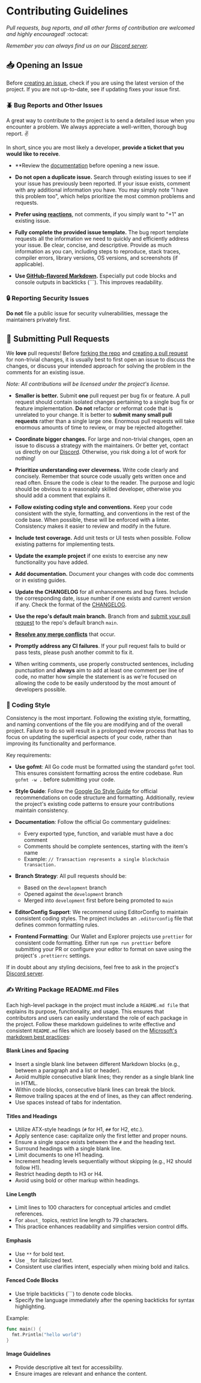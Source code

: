 # Contributing Guidelines

*Pull requests, bug reports, and all other forms of contribution are welcomed and highly encouraged!* :octocat:

*Remember you can always find us on our [Discord server](https://discord.com/invite/pNcSJj7Wdh).*

## :inbox_tray: Opening an Issue

Before
[creating an issue](https://help.github.com/en/github/managing-your-work-on-github/creating-an-issue),
check if you are using the latest version of the project. If you are not up-to-date, see if updating
fixes your issue first.

### :beetle: Bug Reports and Other Issues

A great way to contribute to the project is to send a detailed issue when you encounter a problem.
We always appreciate a well-written, thorough bug report. :v:

In short, since you are most likely a developer, **provide a ticket that you would like to
receive**.

- **Review the [documentation](TODO) before opening a new issue.

- **Do not open a duplicate issue.** Search through existing issues to see if your issue has
  previously been reported. If your issue exists, comment with any additional information you have.
  You may simply note "I have this problem too", which helps prioritize the most common problems and
  requests.

- **Prefer using
  [reactions](https://github.blog/2016-03-10-add-reactions-to-pull-requests-issues-and-comments/)**,
  not comments, if you simply want to "+1" an existing issue.

- **Fully complete the provided issue template.** The bug report template requests all the
  information we need to quickly and efficiently address your issue. Be clear, concise, and
  descriptive. Provide as much information as you can, including steps to reproduce, stack traces,
  compiler errors, library versions, OS versions, and screenshots (if applicable).

- **Use
  [GitHub-flavored Markdown](https://help.github.com/en/github/writing-on-github/basic-writing-and-formatting-syntax).**
  Especially put code blocks and console outputs in backticks (```). This improves readability.

### :lock: Reporting Security Issues

**Do not** file a public issue for security vulnerabilities, message the maintainers privately
first.

## :repeat: Submitting Pull Requests

We **love** pull requests! Before
[forking the repo](https://help.github.com/en/github/getting-started-with-github/fork-a-repo) and
[creating a pull request](https://help.github.com/en/github/collaborating-with-issues-and-pull-requests/proposing-changes-to-your-work-with-pull-requests)
for non-trivial changes, it is usually best to first open an issue to discuss the changes, or
discuss your intended approach for solving the problem in the comments for an existing issue.

*Note: All contributions will be licensed under the project's license.*

- **Smaller is better.** Submit **one** pull request per bug fix or feature. A pull request should
  contain isolated changes pertaining to a single bug fix or feature implementation. **Do not**
  refactor or reformat code that is unrelated to your change. It is better to **submit many small
  pull requests** rather than a single large one. Enormous pull requests will take enormous amounts
  of time to review, or may be rejected altogether.

- **Coordinate bigger changes.** For large and non-trivial changes, open an issue to discuss a
  strategy with the maintainers. Or better yet, contact us directly on our
  [Discord](https://discord.gg/your-discord-link). Otherwise, you risk doing a lot of work for
  nothing!

- **Prioritize understanding over cleverness.** Write code clearly and concisely. Remember that
  source code usually gets written once and read often. Ensure the code is clear to the reader. The
  purpose and logic should be obvious to a reasonably skilled developer, otherwise you should add a
  comment that explains it.

- **Follow existing coding style and conventions.** Keep your code consistent with the style,
  formatting, and conventions in the rest of the code base. When possible, these will be enforced
  with a linter. Consistency makes it easier to review and modify in the future.

- **Include test coverage.** Add unit tests or UI tests when possible. Follow existing patterns for
  implementing tests.

- **Update the example project** if one exists to exercise any new functionality you have added.

- **Add documentation.** Document your changes with code doc comments or in existing guides.

- **Update the CHANGELOG** for all enhancements and bug fixes. Include the corresponding date, issue
  number if one exists and current version if any. Check the format of the [CHANGELOG](.docs/CHANGELOG.md).

- **Use the repo's default main branch.** Branch from and
  [submit your pull request](https://help.github.com/en/github/collaborating-with-issues-and-pull-requests/creating-a-pull-request-from-a-fork)
  to the repo's default branch `main`.

-
  **[Resolve any merge conflicts](https://help.github.com/en/github/collaborating-with-issues-and-pull-requests/resolving-a-merge-conflict-on-github)**
  that occur.

- **Promptly address any CI failures**. If your pull request fails to build or pass tests, please
  push another commit to fix it.

- When writing comments, use properly constructed sentences, including punctuation and **always** aim
  to add at least one comment per line of code, no matter how simple the statement is as we're focused
  on allowing the code to be easily understood by the most amount of developers possible.

### :nail_care: Coding Style

Consistency is the most important. Following the existing style, formatting, and naming conventions
of the file you are modifying and of the overall project. Failure to do so will result in a
prolonged review process that has to focus on updating the superficial aspects of your code, rather
than improving its functionality and performance.

Key requirements:

- **Use gofmt**: All Go code must be formatted using the standard `gofmt` tool. This ensures
  consistent formatting across the entire codebase. Run `gofmt -w .` before submitting your code.

- **Style Guide**: Follow the [Google Go Style Guide](https://google.github.io/styleguide/go/) for
  official recommendations on code structure and formatting. Additionally, review the project's
  existing code patterns to ensure your contributions maintain consistency.

- **Documentation**: Follow the official Go commentary guidelines:
  - Every exported type, function, and variable must have a doc comment
  - Comments should be complete sentences, starting with the item's name
  - Example: `// Transaction represents a single blockchain transaction.`

- **Branch Strategy**: All pull requests should be:
  - Based on the `development` branch
  - Opened against the `development` branch
  - Merged into `development` first before being promoted to `main`

- **EditorConfig Support**: We recommend using EditorConfig to maintain consistent coding styles.
  The project includes an `.editorconfig` file that defines common formatting rules.

- **Frontend Formatting**: Our Wallet and Explorer projects use `prettier` for consistent code
  formatting. Either run `npm run prettier` before submitting your PR or configure your editor to
  format on save using the project's `.prettierrc` settings.

If in doubt about any styling decisions, feel free to ask in the project's [Discord server](https://discord.com/invite/pNcSJj7Wdh).

### ✍️ Writing Package README.md Files

Each high-level package in the project must include a `README.md file` that explains its purpose,
functionality, and usage. This ensures that contributors and users can easily understand the role of
each package in the project. Follow these markdown guidelines to write effective and consistent
`README.md` files which are loosely based on the
[Microsoft's markdown best practices](https://learn.microsoft.com/en-us/powershell/scripting/community/contributing/general-markdown):

#### Blank Lines and Spacing

- Insert a single blank line between different Markdown blocks (e.g., between a paragraph and a list or header).
- Avoid multiple consecutive blank lines; they render as a single blank line in HTML.
- Within code blocks, consecutive blank lines can break the block.
- Remove trailing spaces at the end of lines, as they can affect rendering.
- Use spaces instead of tabs for indentation.

#### Titles and Headings

- Utilize ATX-style headings (`#` for H1, `##` for H2, etc.).
- Apply sentence case: capitalize only the first letter and proper nouns.
- Ensure a single space exists between the `#` and the heading text.
- Surround headings with a single blank line.
- Limit documents to one H1 heading.
- Increment heading levels sequentially without skipping (e.g., H2 should follow H1).
- Restrict heading depth to H3 or H4.
- Avoid using bold or other markup within headings.

#### Line Length

- Limit lines to 100 characters for conceptual articles and cmdlet references.
- For `about_` topics, restrict line length to 79 characters.
- This practice enhances readability and simplifies version control diffs.

#### Emphasis

- Use `**` for bold text.
- Use `_` for italicized text.
- Consistent use clarifies intent, especially when mixing bold and italics.

#### Fenced Code Blocks

-	Use triple backticks (```) to denote code blocks.
-	Specify the language immediately after the opening backticks for syntax highlighting.

Example:
```go
func main() {
  fmt.Println("hello world")
}
```

#### Image Guidelines

-	Provide descriptive alt text for accessibility.
-	Ensure images are relevant and enhance the content.
